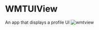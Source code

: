 # WMTUIView
An app that displays a profile UI
![wmtview](https://user-images.githubusercontent.com/72406927/198205166-787612af-56e8-423d-8b82-c9b04319a842.PNG)
